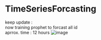 # TimeSeriesForcasting

keep update :  
now training prophet to forcast all id  
aprrox. time : 12 hours
![image](https://user-images.githubusercontent.com/26840831/202096283-c07d4dbd-9e8e-4408-948a-a99329fea454.png)


